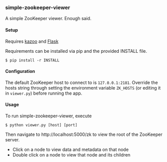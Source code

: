 ### simple-zookeeper-viewer

A simple ZooKeeper viewer. Enough said.

#### Setup

Requires [kazoo](https://github.com/python-zk/kazoo) and [Flask](https://github.com/mitsuhiko/flask)

Requirements can be installed via pip and the provided INSTALL file.

    $ pip install -r INSTALL

#### Configuration

The default ZooKeeper host to connect to is `127.0.0.1:2181`.
Override the hosts string through setting the environment variable `ZK_HOSTS`
(or editing it in `viewer.py`)
before running the app.

#### Usage

To run simple-zookeeper-viewer, execute

    $ python viewer.py [host] [port]

Then navigate to http://localhost:5000/zk to view the root of the ZooKeeper server.

* Click on a node to view data and metadata on that node
* Double click on a node to view that node and its children
